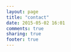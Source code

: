 ```yaml
---
layout: page
title: "contact"
date: 2015-05-02 16:01
comments: true
sharing: true
footer: true
---
```

